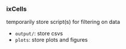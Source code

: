 ### ixCells

temporarily store script(s) for filtering on data

- `output/`: store csvs
- `plots`: store plots and figures
